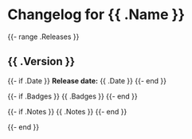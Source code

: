 # Changelog for {{ .Name }}

{{- range .Releases }}
## {{ .Version }}

{{- if .Date }}
**Release date:** {{ .Date }}
{{- end }}

{{- if .Badges }}
{{ .Badges }}
{{- end }}

{{- if .Notes }}
{{ .Notes }}
{{- end }}

{{- end }}

